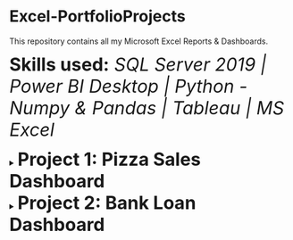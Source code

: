 # Excel-PortfolioProjects

This repository contains all my Microsoft Excel Reports & Dashboards.

<font size=6><b>Skills used:</b> <i> SQL Server 2019 | Power BI Desktop | Python - Numpy & Pandas | Tableau | MS Excel </i></font>

<details>
<summary><font size=6><b>Project 1: Pizza Sales Dashboard</b></font></summary>

<b>Domain:</b> <i>Marketing & Sales</i><br>
<b>Tools Used:</b> <i>SQL Server, MS Excel, Power BI</i><br>

</details>

<details>
<summary><font size=6><b>Project 2: Bank Loan Dashboard</b></font></summary>

<b>Domain:</b> <i>Finance</i><br>
<b>Tools Used:</b> <i>SQL Server, MS Excel</i><br>
<b>Link:</b> <i>https://www.novypro.com/project/pizzasales-report--power-bi</i><br>


### **Dashboard 1:** *SUMMARY*

| KPI                              | Description                                                                                                                                                                                                                                                                                 |
|----------------------------------|---------------------------------------------------------------------------------------------------------------------------------------------------------------------------------------------------------------------------------------------------------------------------------------------|
| **Total Loan Applications**      | Calculate the total number of loan applications received during a specified period. Monitor Month-to-Date (MTD) Loan Applications and track changes Month-over-Month (MoM).                                                                                                                                                                          |
| **Total Funded Amount**          | Understand the total amount of funds disbursed as loans. Keep an eye on MTD Total Funded Amount and analyze MoM changes.                                                                                                                                                                                                                                 |
| **Total Amount Received**        | Track the total amount received from borrowers to assess cash flow and loan repayment. Analyze Month-to-Date (MTD) Total Amount Received and observe MoM changes.                                                                                                                                                                                           |
| **Average Interest Rate**        | Calculate the average interest rate across all loans. Monitor MTD and track MoM variations in interest rates.                                                                                                                                                                                                                                             |
| **Average Debt-to-Income Ratio**| Evaluate the average DTI for borrowers to gauge financial health. Compute the average DTI for all loans, MTD, and track MoM fluctuations.                                                                                                                                                                                                                 |
| **Good Loan Application Percentage**| Calculate the percentage of loan applications classified as 'Good Loans.'                                                                                                                                                                                                                   |
| **Good Loan Applications**      | Identify the total number of loan applications falling under the 'Good Loan' category.                                                                                                                                                                                                      |
| **Good Loan Funded Amount**     | Determine the total amount disbursed as 'Good Loans.'                                                                                                                                                                                                                                      |
| **Good Loan Total Received Amount** | Track the total amount received from borrowers for 'Good Loans.'                                                                                                                                                                                                                            |
| **Bad Loan Application Percentage** | Calculate the percentage of loan applications categorized as 'Bad Loans.'                                                                                                                                                                                                                   |
| **Bad Loan Applications**       | Identify the total number of loan applications categorized as 'Bad Loans.'                                                                                                                                                                                                                  |
| **Bad Loan Funded Amount**      | Determine the total amount disbursed as 'Bad Loans.'                                                                                                                                                                                                                                       |
| **Bad Loan Total Received Amount**| Track the total amount received from borrowers for 'Bad Loans.'                                                                                                                                                                                                                             |




### **Dashboard 2:** *OVERVIEW* 

| **Chart Requirement**          | **Description**                                                                                                                                                                                                                                              |
|--------------------------------|--------------------------------------------------------------------------------------------------------------------------------------------------------------------------------------------------------------------------------------------------------------|
| **Monthly Trends by Issue Date**   | *Line Chart*: Variations of 'Total Loan Applications,' 'Total Funded Amount,' and 'Total Amount Received' over time. Identifies seasonality and trends in lending.                                                                                         |
| **Regional Analysis by State**     | *Filled Map*: Represents lending metrics by state. Identifies regions with significant lending activity and assesses regional disparities.                                                                                                                    |
| **Loan Term Analysis**             | *Donut Chart*: Depicts loan statistics based on different terms. Understands loan distribution across various term lengths.                                                                                                                                   |
| **Employee Length Analysis**       | *Bar Chart*: Illustrates lending metrics among borrowers with different employment lengths. Assesses the impact of employment history on loan applications.                                                                                                   |
| **Loan Purpose Breakdown**         | *Bar Chart*: Provides a breakdown of loan metrics by stated purposes. Understands primary reasons for borrowing.                                                                                                                                               |
| **Home Ownership Analysis**        | *Tree Map*: Displays loan metrics categorized by home ownership statuses. Illustrates how home ownership impacts loan applications and disbursements.                                                                                                          |


</details>
